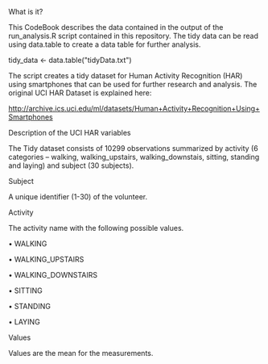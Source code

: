 What is it?

This CodeBook describes the data contained in the output of the run_analysis.R script contained in this repository. The tidy data can be read using data.table to create a data table for further analysis.

tidy_data <- data.table("tidyData.txt")

The script creates a tidy dataset for Human Activity Recognition (HAR) using smartphones that can be used for further research and analysis. The original UCI HAR Dataset is explained here:

http://archive.ics.uci.edu/ml/datasets/Human+Activity+Recognition+Using+Smartphones

Description of the UCI HAR variables

The Tidy dataset consists of 10299 observations summarized by activity (6 categories – walking, walking_upstairs, walking_downstais, sitting, standing and laying) and subject (30 subjects). 

Subject

A unique identifier (1-30) of the volunteer.

Activity

The activity name with the following possible values.

•	WALKING

•	WALKING_UPSTAIRS

•	WALKING_DOWNSTAIRS

•	SITTING

•	STANDING

•	LAYING

Values

Values are the mean for the measurements.
